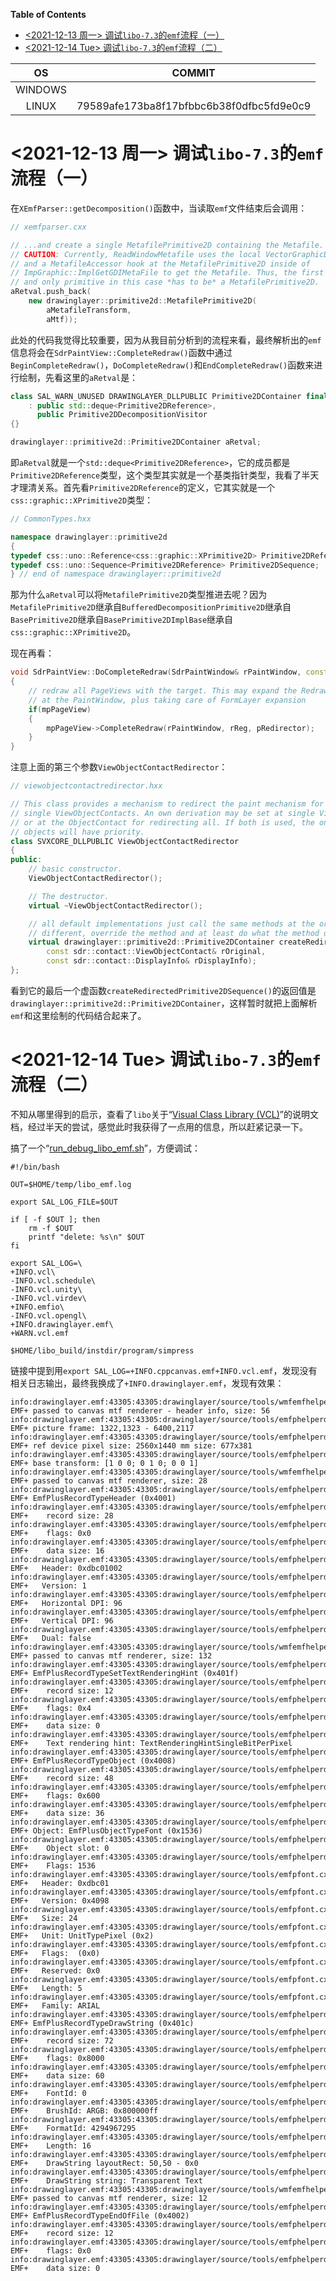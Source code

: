 <!-- markdown-toc start - Don't edit this section. Run M-x markdown-toc-refresh-toc -->
**Table of Contents**

- [<2021-12-13 周一> 调试`libo-7.3`的`emf`流程（一）](#2021-12-13-周一-调试libo-73的emf流程一)
- [<2021-12-14 Tue> 调试`libo-7.3`的`emf`流程（二）](#2021-12-14-tue-调试libo-73的emf流程二)

<!-- markdown-toc end -->

| OS      | COMMIT                                   |
| :-:     | :-:                                      |
| WINDOWS |                                          |
| LINUX   | 79589afe173ba8f17bfbbc6b38f0dfbc5fd9e0c9 |

# <2021-12-13 周一> 调试`libo-7.3`的`emf`流程（一）

在`XEmfParser::getDecomposition()`函数中，当读取`emf`文件结束后会调用：

``` c++
// xemfparser.cxx

// ...and create a single MetafilePrimitive2D containing the Metafile.
// CAUTION: Currently, ReadWindowMetafile uses the local VectorGraphicData
// and a MetafileAccessor hook at the MetafilePrimitive2D inside of
// ImpGraphic::ImplGetGDIMetaFile to get the Metafile. Thus, the first
// and only primitive in this case *has to be* a MetafilePrimitive2D.
aRetval.push_back(
    new drawinglayer::primitive2d::MetafilePrimitive2D(
        aMetafileTransform,
        aMtf));
```

此处的代码我觉得比较重要，因为从我目前分析到的流程来看，最终解析出的`emf`信息将会在`SdrPaintView::CompleteRedraw()`函数中通过`BeginCompleteRedraw()`，`DoCompleteRedraw()`和`EndCompleteRedraw()`函数来进行绘制，先看这里的`aRetval`是：

``` c++
class SAL_WARN_UNUSED DRAWINGLAYER_DLLPUBLIC Primitive2DContainer final
    : public std::deque<Primitive2DReference>,
      public Primitive2DDecompositionVisitor
{}

drawinglayer::primitive2d::Primitive2DContainer aRetval;
```

即`aRetval`就是一个`std::deque<Primitive2DReference>`，它的成员都是`Primitive2DReference`类型，这个类型其实就是一个基类指针类型，我看了半天才理清关系。首先看`Primitive2DReference`的定义，它其实就是一个`css::graphic::XPrimitive2D`类型：

``` c++
// CommonTypes.hxx

namespace drawinglayer::primitive2d
{
typedef css::uno::Reference<css::graphic::XPrimitive2D> Primitive2DReference;
typedef css::uno::Sequence<Primitive2DReference> Primitive2DSequence;
} // end of namespace drawinglayer::primitive2d
```

那为什么`aRetval`可以将`MetafilePrimitive2D`类型推进去呢？因为`MetafilePrimitive2D`继承自`BufferedDecompositionPrimitive2D`继承自`BasePrimitive2D`继承自`BasePrimitive2DImplBase`继承自`css::graphic::XPrimitive2D`。

现在再看：

``` c++
void SdrPaintView::DoCompleteRedraw(SdrPaintWindow& rPaintWindow, const vcl::Region& rReg, sdr::contact::ViewObjectContactRedirector* pRedirector)
{
    // redraw all PageViews with the target. This may expand the RedrawRegion
    // at the PaintWindow, plus taking care of FormLayer expansion
    if(mpPageView)
    {
        mpPageView->CompleteRedraw(rPaintWindow, rReg, pRedirector);
    }
}
```

注意上面的第三个参数`ViewObjectContactRedirector`：

``` c++
// viewobjectcontactredirector.hxx

// This class provides a mechanism to redirect the paint mechanism for all or
// single ViewObjectContacts. An own derivation may be set at single ViewContacts
// or at the ObjectContact for redirecting all. If both is used, the one at single
// objects will have priority.
class SVXCORE_DLLPUBLIC ViewObjectContactRedirector
{
public:
    // basic constructor.
    ViewObjectContactRedirector();

    // The destructor.
    virtual ~ViewObjectContactRedirector();

    // all default implementations just call the same methods at the original. To do something
    // different, override the method and at least do what the method does.
    virtual drawinglayer::primitive2d::Primitive2DContainer createRedirectedPrimitive2DSequence(
        const sdr::contact::ViewObjectContact& rOriginal,
        const sdr::contact::DisplayInfo& rDisplayInfo);
};
```

看到它的最后一个虚函数`createRedirectedPrimitive2DSequence()`的返回值是`drawinglayer::primitive2d::Primitive2DContainer`，这样暂时就把上面解析`emf`和这里绘制的代码结合起来了。

# <2021-12-14 Tue> 调试`libo-7.3`的`emf`流程（二）

不知从哪里得到的启示，查看了`libo`关于“[Visual Class Library (VCL)](https://docs.libreoffice.org/vcl.html)”的说明文档，经过半天的尝试，感觉此时我获得了一点用的信息，所以赶紧记录一下。

搞了一个“[run_debug_libo_emf.sh](files/run_debug_libo_emf.sh)”，方便调试：

``` shell
#!/bin/bash

OUT=$HOME/temp/libo_emf.log

export SAL_LOG_FILE=$OUT

if [ -f $OUT ]; then
    rm -f $OUT
    printf "delete: %s\n" $OUT
fi

export SAL_LOG=\
+INFO.vcl\
-INFO.vcl.schedule\
-INFO.vcl.unity\
-INFO.vcl.virdev\
+INFO.emfio\
-INFO.vcl.opengl\
+INFO.drawinglayer.emf\
+WARN.vcl.emf

$HOME/libo_build/instdir/program/simpress
```

链接中提到用`export SAL_LOG=+INFO.cppcanvas.emf+INFO.vcl.emf`，发现没有相关日志输出，最终我换成了`+INFO.drawinglayer.emf`，发现有效果：

``` shellsession
info:drawinglayer.emf:43305:43305:drawinglayer/source/tools/wmfemfhelper.cxx:2978: EMF+ passed to canvas mtf renderer - header info, size: 56
info:drawinglayer.emf:43305:43305:drawinglayer/source/tools/emfphelperdata.cxx:979: EMF+ picture frame: 1322,1323 - 6400,2117
info:drawinglayer.emf:43305:43305:drawinglayer/source/tools/emfphelperdata.cxx:981: EMF+ ref device pixel size: 2560x1440 mm size: 677x381
info:drawinglayer.emf:43305:43305:drawinglayer/source/tools/emfphelperdata.cxx:983: EMF+ base transform: [1 0 0; 0 1 0; 0 0 1]
info:drawinglayer.emf:43305:43305:drawinglayer/source/tools/wmfemfhelper.cxx:3010: EMF+ passed to canvas mtf renderer, size: 28
info:drawinglayer.emf:43305:43305:drawinglayer/source/tools/emfphelperdata.cxx:1076: EMF+ EmfPlusRecordTypeHeader (0x4001)
info:drawinglayer.emf:43305:43305:drawinglayer/source/tools/emfphelperdata.cxx:1077: EMF+	 record size: 28
info:drawinglayer.emf:43305:43305:drawinglayer/source/tools/emfphelperdata.cxx:1078: EMF+	 flags: 0x0
info:drawinglayer.emf:43305:43305:drawinglayer/source/tools/emfphelperdata.cxx:1079: EMF+	 data size: 16
info:drawinglayer.emf:43305:43305:drawinglayer/source/tools/emfphelperdata.cxx:1123: EMF+	Header: 0xdbc01002
info:drawinglayer.emf:43305:43305:drawinglayer/source/tools/emfphelperdata.cxx:1124: EMF+	Version: 1
info:drawinglayer.emf:43305:43305:drawinglayer/source/tools/emfphelperdata.cxx:1125: EMF+	Horizontal DPI: 96
info:drawinglayer.emf:43305:43305:drawinglayer/source/tools/emfphelperdata.cxx:1126: EMF+	Vertical DPI: 96
info:drawinglayer.emf:43305:43305:drawinglayer/source/tools/emfphelperdata.cxx:1127: EMF+	Dual: false
info:drawinglayer.emf:43305:43305:drawinglayer/source/tools/wmfemfhelper.cxx:3010: EMF+ passed to canvas mtf renderer, size: 132
info:drawinglayer.emf:43305:43305:drawinglayer/source/tools/emfphelperdata.cxx:1076: EMF+ EmfPlusRecordTypeSetTextRenderingHint (0x401f)
info:drawinglayer.emf:43305:43305:drawinglayer/source/tools/emfphelperdata.cxx:1077: EMF+	 record size: 12
info:drawinglayer.emf:43305:43305:drawinglayer/source/tools/emfphelperdata.cxx:1078: EMF+	 flags: 0x4
info:drawinglayer.emf:43305:43305:drawinglayer/source/tools/emfphelperdata.cxx:1079: EMF+	 data size: 0
info:drawinglayer.emf:43305:43305:drawinglayer/source/tools/emfphelperdata.cxx:1771: EMF+	 Text rendering hint: TextRenderingHintSingleBitPerPixel
info:drawinglayer.emf:43305:43305:drawinglayer/source/tools/emfphelperdata.cxx:1076: EMF+ EmfPlusRecordTypeObject (0x4008)
info:drawinglayer.emf:43305:43305:drawinglayer/source/tools/emfphelperdata.cxx:1077: EMF+	 record size: 48
info:drawinglayer.emf:43305:43305:drawinglayer/source/tools/emfphelperdata.cxx:1078: EMF+	 flags: 0x600
info:drawinglayer.emf:43305:43305:drawinglayer/source/tools/emfphelperdata.cxx:1079: EMF+	 data size: 36
info:drawinglayer.emf:43305:43305:drawinglayer/source/tools/emfphelperdata.cxx:262: EMF+ Object: EmfPlusObjectTypeFont (0x1536)
info:drawinglayer.emf:43305:43305:drawinglayer/source/tools/emfphelperdata.cxx:263: EMF+	Object slot: 0
info:drawinglayer.emf:43305:43305:drawinglayer/source/tools/emfphelperdata.cxx:264: EMF+	Flags: 1536
info:drawinglayer.emf:43305:43305:drawinglayer/source/tools/emfpfont.cxx:52: EMF+	Header: 0xdbc01
info:drawinglayer.emf:43305:43305:drawinglayer/source/tools/emfpfont.cxx:53: EMF+	Version: 0x4098
info:drawinglayer.emf:43305:43305:drawinglayer/source/tools/emfpfont.cxx:54: EMF+	Size: 24
info:drawinglayer.emf:43305:43305:drawinglayer/source/tools/emfpfont.cxx:55: EMF+	Unit: UnitTypePixel (0x2)
info:drawinglayer.emf:43305:43305:drawinglayer/source/tools/emfpfont.cxx:56: EMF+	Flags:  (0x0)
info:drawinglayer.emf:43305:43305:drawinglayer/source/tools/emfpfont.cxx:57: EMF+	Reserved: 0x0
info:drawinglayer.emf:43305:43305:drawinglayer/source/tools/emfpfont.cxx:58: EMF+	Length: 5
info:drawinglayer.emf:43305:43305:drawinglayer/source/tools/emfpfont.cxx:72: EMF+	Family: ARIAL
info:drawinglayer.emf:43305:43305:drawinglayer/source/tools/emfphelperdata.cxx:1076: EMF+ EmfPlusRecordTypeDrawString (0x401c)
info:drawinglayer.emf:43305:43305:drawinglayer/source/tools/emfphelperdata.cxx:1077: EMF+	 record size: 72
info:drawinglayer.emf:43305:43305:drawinglayer/source/tools/emfphelperdata.cxx:1078: EMF+	 flags: 0x8000
info:drawinglayer.emf:43305:43305:drawinglayer/source/tools/emfphelperdata.cxx:1079: EMF+	 data size: 60
info:drawinglayer.emf:43305:43305:drawinglayer/source/tools/emfphelperdata.cxx:1573: EMF+	 FontId: 0
info:drawinglayer.emf:43305:43305:drawinglayer/source/tools/emfphelperdata.cxx:1574: EMF+	 BrushId: ARGB: 0x800000ff
info:drawinglayer.emf:43305:43305:drawinglayer/source/tools/emfphelperdata.cxx:1575: EMF+	 FormatId: 4294967295
info:drawinglayer.emf:43305:43305:drawinglayer/source/tools/emfphelperdata.cxx:1576: EMF+	 Length: 16
info:drawinglayer.emf:43305:43305:drawinglayer/source/tools/emfphelperdata.cxx:1582: EMF+	 DrawString layoutRect: 50,50 - 0x0
info:drawinglayer.emf:43305:43305:drawinglayer/source/tools/emfphelperdata.cxx:1585: EMF+	 DrawString string: Transparent Text
info:drawinglayer.emf:43305:43305:drawinglayer/source/tools/wmfemfhelper.cxx:3010: EMF+ passed to canvas mtf renderer, size: 12
info:drawinglayer.emf:43305:43305:drawinglayer/source/tools/emfphelperdata.cxx:1076: EMF+ EmfPlusRecordTypeEndOfFile (0x4002)
info:drawinglayer.emf:43305:43305:drawinglayer/source/tools/emfphelperdata.cxx:1077: EMF+	 record size: 12
info:drawinglayer.emf:43305:43305:drawinglayer/source/tools/emfphelperdata.cxx:1078: EMF+	 flags: 0x0
info:drawinglayer.emf:43305:43305:drawinglayer/source/tools/emfphelperdata.cxx:1079: EMF+	 data size: 0
```
